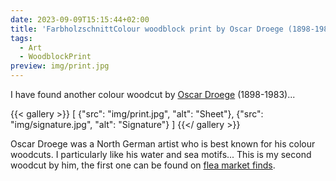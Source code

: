 ```yaml
---
date: 2023-09-09T15:15:44+02:00
title: 'FarbholzschnittColour woodblock print by Oscar Droege (1898-1983)'
tags:
  - Art
  - WoodblockPrint
preview: img/print.jpg
---
```


I have found another colour woodcut by [Oscar Droege](https://de.wikipedia.org/wiki/Oscar_Droege) (1898-1983)...
<!--more-->

{{< gallery >}}
[
  {"src": "img/print.jpg", "alt": "Sheet"},
  {"src": "img/signature.jpg", "alt": "Signature"}
]
{{</ gallery >}}

Oscar Droege was a North German artist who is best known for his colour woodcuts. I particularly like his water and sea motifs...
This is my second woodcut by him, the first one can be found on [flea market finds](https://flohmarktfunde.projektemacher.org/post/farbholzschnitt/).
